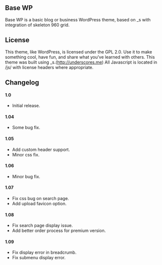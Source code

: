 Base WP
---------------
Base WP is a basic blog or business WordPress theme, based on _s with integration of skeleton 960 grid. 


License
---------------
This theme, like WordPress, is licensed under the GPL 2.0. Use it to make something cool, have fun, and share what you've learned with others.
This theme was built using _s.(http://underscores.me)
All Javascript is located in /js/ with license headers where appropriate.


Changelog
---------------
#### 1.0
* Initial release.

#### 1.04
* Some bug fix.

#### 1.05
* Add custom header support.
* Minor css fix.

#### 1.06
* Minor bug fix.

#### 1.07
* Fix css bug on search page.
* Add upload favicon option.

#### 1.08
* Fix search page display issue.
* Add better order process for premium version.

#### 1.09
* Fix display error in breadcrumb.
* Fix submenu display error.
